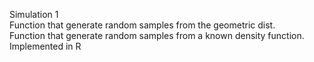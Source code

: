 Simulation 1  
Function that generate random samples from the geometric dist.  
Function that generate random samples from a known density function.  
Implemented in R
